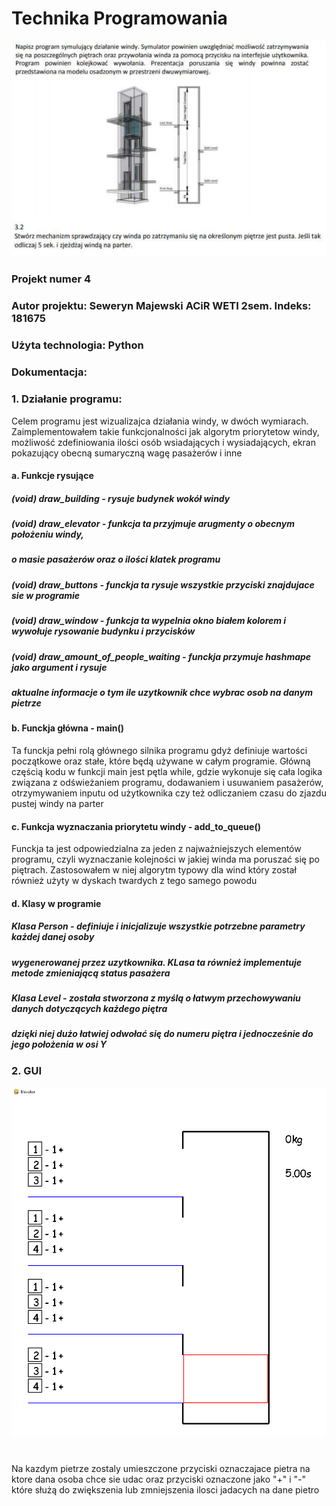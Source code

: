 # Technika Programowania
![alt text](https://github.com/iwnlMski/TP4_NOWE/blob/main/readmeimages/TP4photo1.png?raw=true)

### Projekt numer 4
### Autor projektu: Seweryn Majewski ACiR WETI 2sem. Indeks: 181675
### Użyta technologia: Python

### Dokumentacja:
### 1. Działanie programu: 
Celem programu jest wizualizajca działania windy, w dwóch wymiarach.
Zaimplementowałem takie funkcjonalności jak algorytm priorytetow windy,
możliwość zdefiniowania ilości osób wsiadających i wysiadających, 
ekran pokazujący obecną sumaryczną wagę pasażerów i inne

#### a. Funkcje rysujące
##### (void) draw_building - rysuje budynek wokół windy
##### (void) draw_elevator - funkcja ta przyjmuje arugmenty o obecnym położeniu windy,
##### o masie pasażerów oraz o ilości klatek programu
##### (void) draw_buttons - funckja ta rysuje wszystkie przyciski znajdujace sie w programie
##### (void) draw_window - funkcja ta wypelnia okno białem kolorem i wywołuje rysowanie budynku i przycisków
##### (void) draw_amount_of_people_waiting - funckja przymuje hashmape jako argument i rysuje 
##### aktualne informacje o tym ile uzytkownik chce wybrac osob na danym pietrze

#### b. Funckja główna - main()
Ta funckja pełni rolą głównego silnika programu gdyż definiuje wartości początkowe oraz stałe,
które będą używane w całym programie. Główną częścią kodu w funkcji main jest pętla while,
gdzie wykonuje się cała logika związana z odświeżaniem programu, dodawaniem i usuwaniem pasażerów,
otrzymywaniem inputu od użytkownika czy też odliczaniem czasu do zjazdu pustej windy na parter


#### c. Funkcja wyznaczania priorytetu windy - add_to_queue()
Funckja ta jest odpowiedzialna za jeden z najważniejszych elementów programu, czyli wyznaczanie
kolejności w jakiej winda ma poruszać się po piętrach. Zastosowałem w niej algorytm typowy dla wind
który został również użyty w dyskach twardych z tego samego powodu

#### d. Klasy w programie
##### Klasa Person - definiuje i inicjalizuje wszystkie potrzebne parametry każdej danej osoby
##### wygenerowanej przez uzytkownika. KLasa ta również implementuje metode zmieniającą status pasażera
##### Klasa Level - została stworzona z myślą o łatwym przechowywaniu danych dotyczących każdego piętra
##### dzięki niej dużo łatwiej odwołać się do numeru piętra i jednocześnie do jego położenia w osi Y

### 2. GUI
![alt text](https://github.com/iwnlMski/TP4_NOWE/blob/main/readmeimages/TP4photo2.PNG?raw=true)
#
Na kazdym pietrze zostaly umieszczone przyciski oznaczajace pietra na ktore dana osoba chce sie udac
oraz przyciski oznaczone jako "+" i "-" które służą do zwiększenia lub zmniejszenia ilosci jadacych na dane pietro
#


